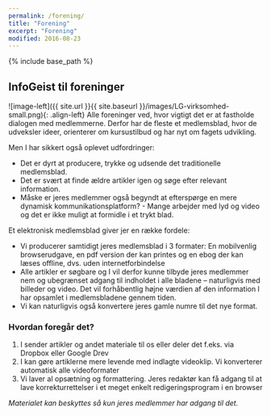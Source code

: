 ```yaml
---
permalink: /forening/
title: "Forening"
excerpt: "Forening"
modified: 2016-08-23
---
```


{% include base_path %}

## InfoGeist til foreninger

![image-left]({{ site.url }}{{ site.baseurl }}/images/LG-virksomhed-small.png){: .align-left}
Alle foreninger ved, hvor vigtigt det er at fastholde dialogen med medlemmerne. Derfor har de fleste et medlemsblad, hvor de udveksler ideer, orienterer om kursustilbud og har nyt om fagets udvikling.

Men I har sikkert også oplevet udfordringer:

- Det er dyrt at producere, trykke og udsende det traditionelle medlemsblad.
- Det er svært at finde ældre artikler igen og søge efter relevant information.
- Måske er jeres medlemmer også begyndt at efterspørge en mere dynamisk kommunikationsplatform? - Mange arbejder med lyd og video og det er ikke muligt at formidle i et trykt blad.

Et elektronisk medlemsblad giver jer en række fordele:
- Vi producerer samtidigt jeres medlemsblad i 3 formater: En mobilvenlig browserudgave, en pdf version der kan printes og en ebog der kan læses offline, dvs. uden internetforbindelse
- Alle artikler er søgbare og I vil derfor kunne tilbyde jeres medlemmer nem og ubegrænset adgang til indholdet i alle bladene – naturligvis med billeder og video. Det vil forhåbentlig højne værdien af den information I har opsamlet i medlemsbladene gennem tiden.
- Vi kan naturligvis også konvertere jeres gamle numre til det nye format.

### Hvordan foregår det?

1. I sender artikler og andet materiale til os eller deler det f.eks. via Dropbox eller Google Drev
2. I kan gøre artiklerne mere levende med indlagte videoklip. Vi konverterer automatisk alle videoformater
3. Vi laver al opsætning og formattering. Jeres redaktør kan få adgang til at lave korrekturrettelser i et meget enkelt redigeringsprogram i en browser

*Materialet kan beskyttes så kun jeres medlemmer har adgang til det.*
